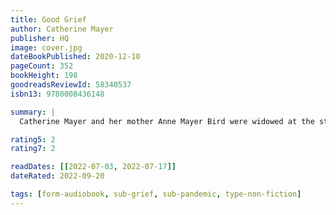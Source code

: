 ```yaml
---
title: Good Grief
author: Catherine Mayer
publisher: HQ
image: cover.jpg
dateBookPublished: 2020-12-10
pageCount: 352
bookHeight: 198
goodreadsReviewId: 58340537
isbn13: 9780008436148

summary: |
  Catherine Mayer and her mother Anne Mayer Bird were widowed at the start of the Covid-19 pandemic. This is their story of supporting each other through whirling grief, ‘sadmin’ and the darkest of times, as they learn to embrace life again.

rating5: 2
rating7: 2

readDates: [[2022-07-03, 2022-07-17]]
dateRated: 2022-09-20

tags: [form-audiobook, sub-grief, sub-pandemic, type-non-fiction]
---
```

